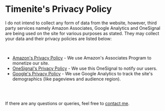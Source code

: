 # Timenite's Privacy Policy


I do not intend to collect any form of data from the website, however, third party services namely Amazon Associates, Google Analytics and OneSignal are being used on the site for various purposes as stated. They may collect your data and their privacy policies are listed below:

<br />

- [Amazon's Privacy Policy](https://www.amazon.com/gp/help/customer/display.html%3FnodeId%3DGX7NJQ4ZB8MHFRNJ) - We use Amazon's Associates Program to monetize our site. 
- [OneSignal's Privacy Policy](https://onesignal.com/privacy_policy) - We use this OneSignal to notify our users. 
- [Google's Privacy Policy](https://policies.google.com/technologies/partner-sites) - We use Google Analytics to track the site's demographics (like pageviews and audience region). 



<br />
<br />

If there are any questions or queries, feel free to [contact me](https://priyamraj.com/contact).
